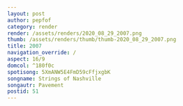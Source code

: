 ```yaml
---
layout: post
author: pepfof
category: render
render: /assets/renders/2020_08_29_2007.png
thumb: /assets/renders/thumb/thumb-2020_08_29_2007.png
title: 2007
navigation_override: /
aspect: 16/9
domcol: ^180f0c
spotisong: 5XmANW5E4FmD59cFfjxgbK
songname: Strings of Nashville
songautr: Pavement
postid: 51
---
```


<!--USER BEGIN 1-->

<!--USER END 1-->

<!--more-->
<!--USER BEGIN 2-->

<!--USER END 2-->


